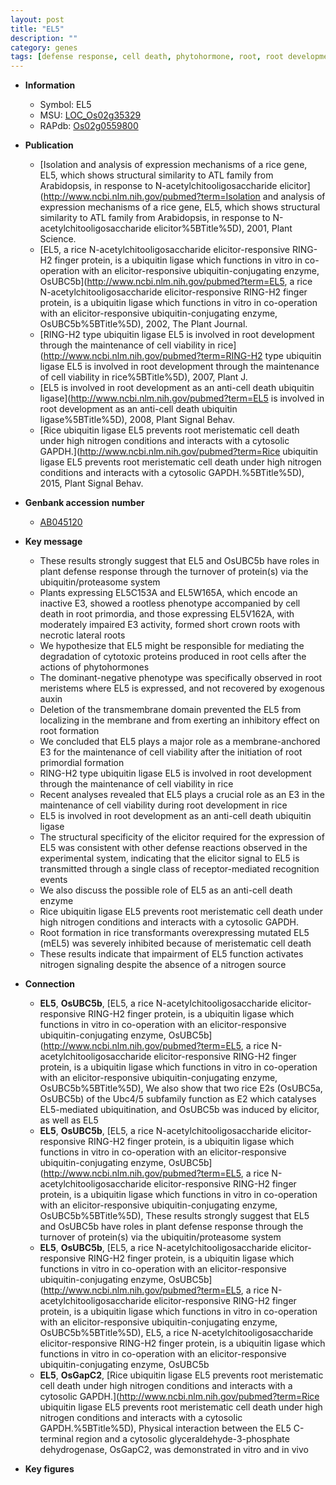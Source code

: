 ```yaml
---
layout: post
title: "EL5"
description: ""
category: genes
tags: [defense response, cell death, phytohormone, root, root development, meristem, defense, lateral root, auxin, crown, crown root, nitrogen, Ubiquitin]
---
```


* **Information**  
    + Symbol: EL5  
    + MSU: [LOC_Os02g35329](http://rice.plantbiology.msu.edu/cgi-bin/ORF_infopage.cgi?orf=LOC_Os02g35329)  
    + RAPdb: [Os02g0559800](http://rapdb.dna.affrc.go.jp/viewer/gbrowse_details/irgsp1?name=Os02g0559800)  

* **Publication**  
    + [Isolation and analysis of expression mechanisms of a rice gene, EL5, which shows structural similarity to ATL family from Arabidopsis, in response to N-acetylchitooligosaccharide elicitor](http://www.ncbi.nlm.nih.gov/pubmed?term=Isolation and analysis of expression mechanisms of a rice gene, EL5, which shows structural similarity to ATL family from Arabidopsis, in response to N-acetylchitooligosaccharide elicitor%5BTitle%5D), 2001, Plant Science.
    + [EL5, a rice N-acetylchitooligosaccharide elicitor-responsive RING-H2 finger protein, is a ubiquitin ligase which functions in vitro in co-operation with an elicitor-responsive ubiquitin-conjugating enzyme, OsUBC5b](http://www.ncbi.nlm.nih.gov/pubmed?term=EL5, a rice N-acetylchitooligosaccharide elicitor-responsive RING-H2 finger protein, is a ubiquitin ligase which functions in vitro in co-operation with an elicitor-responsive ubiquitin-conjugating enzyme, OsUBC5b%5BTitle%5D), 2002, The Plant Journal.
    + [RING-H2 type ubiquitin ligase EL5 is involved in root development through the maintenance of cell viability in rice](http://www.ncbi.nlm.nih.gov/pubmed?term=RING-H2 type ubiquitin ligase EL5 is involved in root development through the maintenance of cell viability in rice%5BTitle%5D), 2007, Plant J.
    + [EL5 is involved in root development as an anti-cell death ubiquitin ligase](http://www.ncbi.nlm.nih.gov/pubmed?term=EL5 is involved in root development as an anti-cell death ubiquitin ligase%5BTitle%5D), 2008, Plant Signal Behav.
    + [Rice ubiquitin ligase EL5 prevents root meristematic cell death under high nitrogen conditions and interacts with a cytosolic GAPDH.](http://www.ncbi.nlm.nih.gov/pubmed?term=Rice ubiquitin ligase EL5 prevents root meristematic cell death under high nitrogen conditions and interacts with a cytosolic GAPDH.%5BTitle%5D), 2015, Plant Signal Behav.

* **Genbank accession number**  
    + [AB045120](http://www.ncbi.nlm.nih.gov/nuccore/AB045120)

* **Key message**  
    + These results strongly suggest that EL5 and OsUBC5b have roles in plant defense response through the turnover of protein(s) via the ubiquitin/proteasome system
    + Plants expressing EL5C153A and EL5W165A, which encode an inactive E3, showed a rootless phenotype accompanied by cell death in root primordia, and those expressing EL5V162A, with moderately impaired E3 activity, formed short crown roots with necrotic lateral roots
    + We hypothesize that EL5 might be responsible for mediating the degradation of cytotoxic proteins produced in root cells after the actions of phytohormones
    + The dominant-negative phenotype was specifically observed in root meristems where EL5 is expressed, and not recovered by exogenous auxin
    + Deletion of the transmembrane domain prevented the EL5 from localizing in the membrane and from exerting an inhibitory effect on root formation
    + We concluded that EL5 plays a major role as a membrane-anchored E3 for the maintenance of cell viability after the initiation of root primordial formation
    + RING-H2 type ubiquitin ligase EL5 is involved in root development through the maintenance of cell viability in rice
    + Recent analyses revealed that EL5 plays a crucial role as an E3 in the maintenance of cell viability during root development in rice
    + EL5 is involved in root development as an anti-cell death ubiquitin ligase
    + The structural specificity of the elicitor required for the expression of EL5 was consistent with other defense reactions observed in the experimental system, indicating that the elicitor signal to EL5 is transmitted through a single class of receptor-mediated recognition events
    + We also discuss the possible role of EL5 as an anti-cell death enzyme
    + Rice ubiquitin ligase EL5 prevents root meristematic cell death under high nitrogen conditions and interacts with a cytosolic GAPDH.
    + Root formation in rice transformants overexpressing mutated EL5 (mEL5) was severely inhibited because of meristematic cell death
    + These results indicate that impairment of EL5 function activates nitrogen signaling despite the absence of a nitrogen source

* **Connection**  
    + __EL5__, __OsUBC5b__, [EL5, a rice N-acetylchitooligosaccharide elicitor-responsive RING-H2 finger protein, is a ubiquitin ligase which functions in vitro in co-operation with an elicitor-responsive ubiquitin-conjugating enzyme, OsUBC5b](http://www.ncbi.nlm.nih.gov/pubmed?term=EL5, a rice N-acetylchitooligosaccharide elicitor-responsive RING-H2 finger protein, is a ubiquitin ligase which functions in vitro in co-operation with an elicitor-responsive ubiquitin-conjugating enzyme, OsUBC5b%5BTitle%5D), We also show that two rice E2s (OsUBC5a, OsUBC5b) of the Ubc4/5 subfamily function as E2 which catalyses EL5-mediated ubiquitination, and OsUBC5b was induced by elicitor, as well as EL5
    + __EL5__, __OsUBC5b__, [EL5, a rice N-acetylchitooligosaccharide elicitor-responsive RING-H2 finger protein, is a ubiquitin ligase which functions in vitro in co-operation with an elicitor-responsive ubiquitin-conjugating enzyme, OsUBC5b](http://www.ncbi.nlm.nih.gov/pubmed?term=EL5, a rice N-acetylchitooligosaccharide elicitor-responsive RING-H2 finger protein, is a ubiquitin ligase which functions in vitro in co-operation with an elicitor-responsive ubiquitin-conjugating enzyme, OsUBC5b%5BTitle%5D), These results strongly suggest that EL5 and OsUBC5b have roles in plant defense response through the turnover of protein(s) via the ubiquitin/proteasome system
    + __EL5__, __OsUBC5b__, [EL5, a rice N-acetylchitooligosaccharide elicitor-responsive RING-H2 finger protein, is a ubiquitin ligase which functions in vitro in co-operation with an elicitor-responsive ubiquitin-conjugating enzyme, OsUBC5b](http://www.ncbi.nlm.nih.gov/pubmed?term=EL5, a rice N-acetylchitooligosaccharide elicitor-responsive RING-H2 finger protein, is a ubiquitin ligase which functions in vitro in co-operation with an elicitor-responsive ubiquitin-conjugating enzyme, OsUBC5b%5BTitle%5D), EL5, a rice N-acetylchitooligosaccharide elicitor-responsive RING-H2 finger protein, is a ubiquitin ligase which functions in vitro in co-operation with an elicitor-responsive ubiquitin-conjugating enzyme, OsUBC5b
    + __EL5__, __OsGapC2__, [Rice ubiquitin ligase EL5 prevents root meristematic cell death under high nitrogen conditions and interacts with a cytosolic GAPDH.](http://www.ncbi.nlm.nih.gov/pubmed?term=Rice ubiquitin ligase EL5 prevents root meristematic cell death under high nitrogen conditions and interacts with a cytosolic GAPDH.%5BTitle%5D), Physical interaction between the EL5 C-terminal region and a cytosolic glyceraldehyde-3-phosphate dehydrogenase, OsGapC2, was demonstrated in vitro and in vivo

* **Key figures**  


